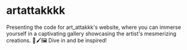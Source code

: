 # artattakkkk

Presenting the code for art_attakkk's website, where you can immerse yourself in a captivating gallery showcasing the artist's mesmerizing creations. 🎨🖌️🖼️ Dive in and be inspired!
